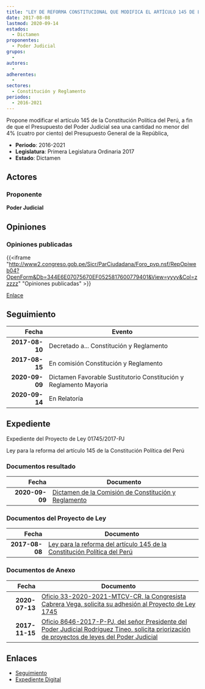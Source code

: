 ```yaml
---
title: "LEY DE REFORMA CONSTITUCIONAL QUE MODIFICA EL ARTÍCULO 145 DE LA CONSTITUCIÓN POLÍTICA DEL PERÚ"
date: 2017-08-08
lastmod: 2020-09-14
estados: 
  - Dictamen
proponentes: 
  - Poder Judicial
grupos: 
  - 
autores: 
  - 
adherentes: 
  - 
sectores: 
  - Constitución y Reglamento
periodos: 
  - 2016-2021
---
```


Propone modificar el artículo 145 de la Constitución Política del Perú, a fin de que el Presupuesto del Poder Judicial sea una cantidad no menor del 4% (cuatro por ciento) del Presupuesto General de la República,

- **Periodo**: 2016-2021
- **Legislatura**: Primera Legislatura Ordinaria 2017
- **Estado**: Dictamen

## Actores

### Proponente

**Poder Judicial**


## Opiniones

### Opiniones publicadas

{{<iframe "http://www2.congreso.gob.pe/Sicr/ParCiudadana/Foro_pvp.nsf/RepOpiweb04?OpenForm&Db=344E6E07075670EF0525817600779401&View=yyyy&Col=zzzzz" "Opiniones publicadas" >}}

[Enlace](http://www2.congreso.gob.pe/Sicr/ParCiudadana/Foro_pvp.nsf/RepOpiweb04?OpenForm&Db=344E6E07075670EF0525817600779401&View=yyyy&Col=zzzzz)

## Seguimiento

| Fecha | Evento |
|------:|--------|
| **2017-08-10** | Decretado a... Constitución y Reglamento|
| **2017-08-15** | En comisión Constitución y Reglamento|
| **2020-09-09** | Dictamen Favorable Sustitutorio Constitución y Reglamento Mayoria|
| **2020-09-14** | En Relatoría|


## Expediente

Expediente del Proyecto de Ley 01745/2017-PJ

Ley para la reforma del artículo 145 de la Constitución Política del Perú


### Documentos resultado

| Fecha | Documento |
|------:|--------|
| **2020-09-09** | [Dictamen de la Comisión de Constitución y Reglamento](http://www.leyes.congreso.gob.pe/Documentos/2016_2021/Dictamenes/Proyectos_de_Ley/01745DC04MAY20200909.pdf) |

### Documentos del Proyecto de Ley

| Fecha | Documento |
|------:|--------|
| **2017-08-08** | [Ley para la reforma del artículo 145 de la Constitución Política del Perú](http://www.leyes.congreso.gob.pe/Documentos/2016_2021/Proyectos_de_Ley_y_de_Resoluciones_Legislativas/PL01745-20170804.pdf) |

### Documentos de Anexo

| Fecha | Documento |
|------:|--------|
| **2020-07-13** | [Oficio 33-2020-2021-MTCV-CR, la Congresista Cabrera Vega, solicita su adhesión al Proyecto de Ley 1745](http://www.leyes.congreso.gob.pe/Documentos/2016_2021/Adhesiones/Proyectos_de_Ley/OFICIO-33-2020-2021-MTCV-CR.pdf) |
| **2017-11-15** | [Oficio 8646-2017-P-PJ, del señor Presidente del Poder Judicial Rodríguez Tineo, solicita priorización de proyectos de leyes del Poder Judicial](http://www.leyes.congreso.gob.pe/Documentos/2016_2021/Oficios/Otras_Instituciones/OFICIO-8646-2017-P-PJ.pdf) |

## Enlaces 

- [Seguimiento](http://www2.congreso.gob.pe/Sicr/TraDocEstProc/CLProLey2016.nsf/f7fff46988ca05b1052578e100829cc7/0d778667dca3cdbd052581760073fa19?OpenDocument)
- [Expediente Digital](http://www2.congreso.gob.pe/Sicr/TraDocEstProc/CLProLey2016.nsf/f7fff46988ca05b1052578e100829cc7/0d778667dca3cdbd052581760073fa19?OpenDocument&Click=05257FB7005EB655.eb71d0cf91d8294e05256cdf006b5706/$Body/0.1C6C)
